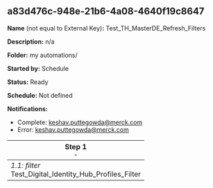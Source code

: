 ## a83d476c-948e-21b6-4a08-4640f19c8647

**Name** (not equal to External Key)**:** Test_TH_MasterDE_Refresh_Filters

**Description:** n/a

**Folder:** my automations/

**Started by:** Schedule

**Status:** Ready

**Schedule:** Not defined

**Notifications:**

* Complete: keshav.puttegowda@merck.com
* Error: keshav.puttegowda@merck.com

| Step 1<br>_<small>-</small>_ |
| --- |
| _1.1: filter_<br>Test_Digital_Identity_Hub_Profiles_Filter |
